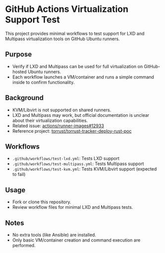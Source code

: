 # GitHub Actions Virtualization Support Test

This project provides minimal workflows to test support for LXD and Multipass virtualization tools on GitHub Ubuntu runners.

## Purpose

- Verify if LXD and Multipass can be used for full virtualization on GitHub-hosted Ubuntu runners.
- Each workflow launches a VM/container and runs a simple command inside to confirm functionality.

## Background

- KVM/Libvirt is not supported on shared runners.
- LXD and Multipass may work, but official documentation is unclear about their virtualization capabilities.
- Related issue: [actions/runner-images#12933](https://github.com/actions/runner-images/issues/12933)
- Reference project: [torrust/torrust-tracker-deploy-rust-poc](https://github.com/torrust/torrust-tracker-deploy-rust-poc)

## Workflows

- `.github/workflows/test-lxd.yml`: Tests LXD support
- `.github/workflows/test-multipass.yml`: Tests Multipass support
- `.github/workflows/test-kvm.yml`: Tests KVM/Libvirt support (expected to fail)

## Usage

- Fork or clone this repository.
- Review workflow files for minimal LXD and Multipass tests.

## Notes

- No extra tools (like Ansible) are installed.
- Only basic VM/container creation and command execution are performed.
